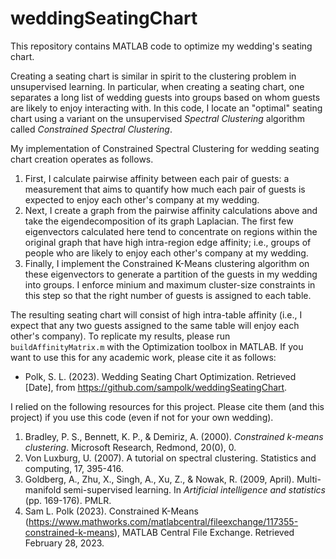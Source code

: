 # weddingSeatingChart
This repository contains MATLAB code to optimize my wedding's seating chart.  

Creating a seating chart is similar in spirit to the clustering problem in unsupervised learning. In particular, when creating a seating chart, one separates a long list of wedding guests into groups based on whom guests are likely to enjoy interacting with. In this code, I locate an "optimal" seating chart using a variant on the unsupervised _Spectral Clustering_ algorithm called _Constrained Spectral Clustering_. 

My implementation of Constrained Spectral Clustering for wedding seating chart creation operates as follows. 
 1. First, I calculate pairwise affinity between each pair of guests: a measurement that aims to quantify how much each pair of guests is expected to enjoy each other's company at my wedding. 
  2. Next, I create a graph from the pairwise affinity calculations above and take the eigendecomposition of its graph Laplacian. The first few eigenvectors calculated here tend to concentrate on regions within the original graph that have high intra-region edge affinity; i.e., groups of people who are likely to enjoy each other's company at my wedding. 
  3. Finally, I implement the Constrained K-Means clustering algorithm on these eigenvectors to generate a partition of the guests in my wedding into groups. I enforce minium and maximum cluster-size constraints in this step so that the right number of guests is assigned to each table. 
  
The resulting seating chart will consist of high intra-table affinity (i.e., I expect that any two guests assigned to the same table will enjoy each other's company). To replicate my results, please run `buildAffinityMatrix.m` with the Optimization toolbox in MATLAB. If you want to use this for any academic work, please cite it as follows: 

 - Polk, S. L. (2023). Wedding Seating Chart Optimization. Retrieved [Date], from https://github.com/sampolk/weddingSeatingChart. 

I relied on the following resources for this project. Please cite them (and this project) if you use this code (even if not for your own wedding). 
 1. Bradley, P. S., Bennett, K. P., & Demiriz, A. (2000). _Constrained k-means clustering_. Microsoft Research, Redmond, 20(0), 0.
 2. Von Luxburg, U. (2007). A tutorial on spectral clustering. Statistics and computing, 17, 395-416.
 3. Goldberg, A., Zhu, X., Singh, A., Xu, Z., & Nowak, R. (2009, April). Multi-manifold semi-supervised learning. In _Artificial intelligence and statistics_ (pp. 169-176). PMLR.
 4.  Sam L. Polk (2023). Constrained K-Means (https://www.mathworks.com/matlabcentral/fileexchange/117355-constrained-k-means), MATLAB Central File Exchange. Retrieved February 28, 2023. 
